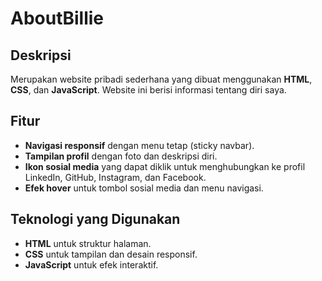 # AboutBillie

## Deskripsi
Merupakan website pribadi sederhana yang dibuat menggunakan **HTML**, **CSS**, dan **JavaScript**. Website ini berisi informasi tentang diri saya.

## Fitur
- **Navigasi responsif** dengan menu tetap (sticky navbar).
- **Tampilan profil** dengan foto dan deskripsi diri.
- **Ikon sosial media** yang dapat diklik untuk menghubungkan ke profil LinkedIn, GitHub, Instagram, dan Facebook.
- **Efek hover** untuk tombol sosial media dan menu navigasi.

## Teknologi yang Digunakan
- **HTML** untuk struktur halaman.
- **CSS** untuk tampilan dan desain responsif.
- **JavaScript** untuk efek interaktif.
